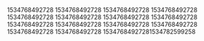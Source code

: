1534768492728
1534768492728
1534768492728
1534768492728
1534768492728
1534768492728
1534768492728
1534768492728
1534768492728
1534768492728
1534768492728
1534768492728
1534768492728
1534768492728
15347684927281534782599258
